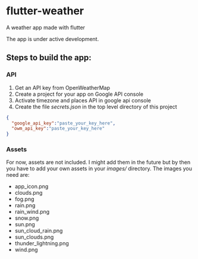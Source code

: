 # flutter-weather
A weather app made with flutter

The app is under active development.

## Steps to build the app:
### API
1. Get an API key from OpenWeatherMap
2. Create a project for your app on Google API console
3. Activate timezone and places API in google api console
4. Create the file *secrets.json* in the top level directory of this project
````json
{
  "google_api_key":"paste_your_key_here",
  "owm_api_key":"paste_your_key_here"
}
````

### Assets
For now, assets are not included. I might add them in the future but by then you have to add your own assets in your *images/* directory.
The images you need are:
  + app_icon.png
  + clouds.png
  + fog.png
  + rain.png
  + rain_wind.png
  + snow.png
  + sun.png
  + sun_cloud_rain.png
  + sun_clouds.png
  + thunder_lightning.png
  + wind.png